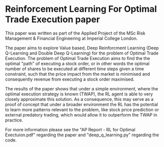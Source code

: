 # Reinforcement Learning For Optimal Trade Execution paper

This paper was written as part of the Applied Project of the MSc Risk Management & Financial Engineering at Imperial College London.

The paper aims to explore Value based, Deep Reinforcment Learning (Deep Q-Learning and Double Deep Q-Learning) for the problem of Optimal Trade Execution. The problem of Optimal Trade Execution aims to find the the optimal "path" of executing a stock order, or in other words the optimal number of shares to be executed at different time steps given a time constraint, such that the price impact from the market is minimised and consequently revenue from executing a stock order maximised.

The results of the paper shows that under a simple environment, where the optimal execution strategy is known (TWAP), the RL agent is able to very closely approximate this solution. As a consequence, this may serve as a proof of concept that under a broader environment the RL has the potential to learn more patterns relevant to the problem, like stock price prediction or external predatory trading, which would allow it to outperform the TWAP in practice. 

For more information please see the "AP Report - RL for Optimal Exectuion.pdf" regarding the paper and "deep_q_learning.py" regarding the code.
